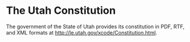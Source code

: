 # The Utah Constitution

The government of the State of Utah provides its constitution in PDF, RTF, and XML formats at http://le.utah.gov/xcode/Constitution.html.
